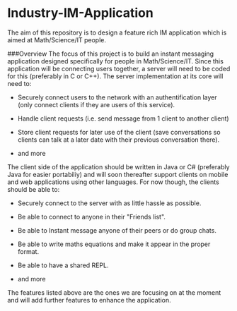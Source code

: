 # Industry-IM-Application
The aim of this repository is to design a feature rich IM application which is aimed at Math/Science/IT people.

###Overview
The focus of this project is to build an instant messaging application designed specifically for people in Math/Science/IT. Since this application will be connecting users together, a server will need to be coded for this (preferably in C or C++). The server implementation at its core will need to:


-  Securely connect users to the network with an authentification layer (only connect clients if they are users of this service).

-  Handle client requests (i.e. send message from 1 client to another client)

-  Store client requests for later use of the client (save conversations so clients can talk at a later date with their previous conversation there).

-  and more


The client side of the application should be written in Java or C# (preferably Java for easier portabiliy) and will soon thereafter support clients on mobile and web applications using other languages. For now though, the clients should be able to:


-  Securely connect to the server with as little hassle as possible.

-  Be able to connect to anyone in their "Friends list".

-  Be able to Instant message anyone of their peers or do group chats.

-  Be able to write maths equations and make it appear in the proper format.

-  Be able to have a shared REPL.

-  and more


The features listed above are the ones we are focusing on at the moment and will add further features to enhance the application.
